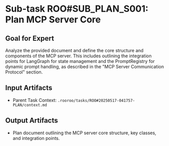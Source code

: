 # Sub-task ROO#SUB_PLAN_S001: Plan MCP Server Core

## Goal for Expert
Analyze the provided document and define the core structure and components of the MCP server. This includes outlining the integration points for LangGraph for state management and the PromptRegistry for dynamic prompt handling, as described in the "MCP Server Communication Protocol" section.

## Input Artifacts
- Parent Task Context: `.rooroo/tasks/ROO#20250517-041757-PLAN/context.md`

## Output Artifacts
- Plan document outlining the MCP server core structure, key classes, and integration points.